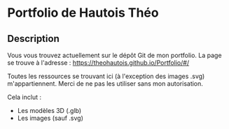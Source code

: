 # Portfolio de Hautois Théo

## Description
Vous vous trouvez actuellement sur le dépôt Git de mon portfolio. La page se trouve à l'adresse : https://theohautois.github.io/Portfolio/#/

Toutes les ressources se trouvant ici (à l'exception des images .svg) m'appartiennent. Merci de ne pas les utiliser sans mon autorisation. 

Cela inclut :
  - Les modèles 3D (.glb)
  - Les images (sauf .svg)
